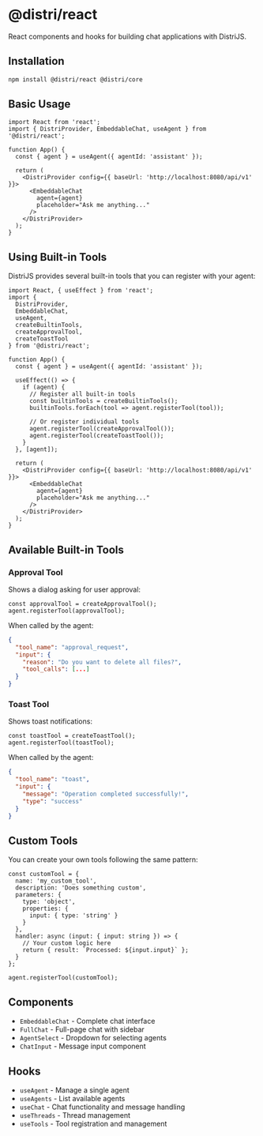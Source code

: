 # @distri/react

React components and hooks for building chat applications with DistriJS.

## Installation

```bash
npm install @distri/react @distri/core
```

## Basic Usage

```tsx
import React from 'react';
import { DistriProvider, EmbeddableChat, useAgent } from '@distri/react';

function App() {
  const { agent } = useAgent({ agentId: 'assistant' });

  return (
    <DistriProvider config={{ baseUrl: 'http://localhost:8080/api/v1' }}>
      <EmbeddableChat 
        agent={agent}
        placeholder="Ask me anything..."
      />
    </DistriProvider>
  );
}
```

## Using Built-in Tools

DistriJS provides several built-in tools that you can register with your agent:

```tsx
import React, { useEffect } from 'react';
import { 
  DistriProvider, 
  EmbeddableChat, 
  useAgent,
  createBuiltinTools,
  createApprovalTool,
  createToastTool
} from '@distri/react';

function App() {
  const { agent } = useAgent({ agentId: 'assistant' });

  useEffect(() => {
    if (agent) {
      // Register all built-in tools
      const builtinTools = createBuiltinTools();
      builtinTools.forEach(tool => agent.registerTool(tool));

      // Or register individual tools
      agent.registerTool(createApprovalTool());
      agent.registerTool(createToastTool());
    }
  }, [agent]);

  return (
    <DistriProvider config={{ baseUrl: 'http://localhost:8080/api/v1' }}>
      <EmbeddableChat 
        agent={agent}
        placeholder="Ask me anything..."
      />
    </DistriProvider>
  );
}
```

## Available Built-in Tools

### Approval Tool
Shows a dialog asking for user approval:
```tsx
const approvalTool = createApprovalTool();
agent.registerTool(approvalTool);
```

When called by the agent:
```json
{
  "tool_name": "approval_request",
  "input": {
    "reason": "Do you want to delete all files?",
    "tool_calls": [...]
  }
}
```

### Toast Tool
Shows toast notifications:
```tsx
const toastTool = createToastTool();
agent.registerTool(toastTool);
```

When called by the agent:
```json
{
  "tool_name": "toast",
  "input": {
    "message": "Operation completed successfully!",
    "type": "success"
  }
}
```

## Custom Tools

You can create your own tools following the same pattern:

```tsx
const customTool = {
  name: 'my_custom_tool',
  description: 'Does something custom',
  parameters: {
    type: 'object',
    properties: {
      input: { type: 'string' }
    }
  },
  handler: async (input: { input: string }) => {
    // Your custom logic here
    return { result: `Processed: ${input.input}` };
  }
};

agent.registerTool(customTool);
```

## Components

- `EmbeddableChat` - Complete chat interface
- `FullChat` - Full-page chat with sidebar
- `AgentSelect` - Dropdown for selecting agents
- `ChatInput` - Message input component

## Hooks

- `useAgent` - Manage a single agent
- `useAgents` - List available agents  
- `useChat` - Chat functionality and message handling
- `useThreads` - Thread management
- `useTools` - Tool registration and management